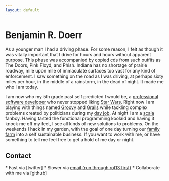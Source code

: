 ```yaml
---
layout: default
---
```

# Benjamin R. Doerr
As a younger man I had a driving phase. For some reason, I felt as though it was vitally important that I drive for hours and hours without apparent purpose. This phase was accompanied by copied cds from such outfits as The Doors, Pink Floyd, and Phish. Indiana has no shortage of prairie roadway, mile upon mile of immaculate surfaces too vast for any kind of enforcement. I saw something on the road as I was driving, at perhaps sixty miles per hour, in the middle of a rainstorm, in the dead of night. It made me who I am today.

I am now who my 5th grade past self predicted I would be, a [professional software developer][programmer] who never stopped liking [Star Wars][starwars]. Right now I am playing with things named [Groovy][groovy] and [Grails][grails] while tackling complex problems created by politicians during my [day job][sra]. At night I am a [scala] fanboy. Having tasted the functional programming koolaid and having it knock me off my feet, I see all kinds of new solutions to problems. On the weekends I hack in my garden, with the goal of one day turning our [family farm][farm] into a self sustainable business. If you want to work with me, or have something to tell me feel free to get a hold of me day or night.

<h2 id="contact">Contact</h2>
* Fast via [twitter]
* Slower via <a href="ygb:gvttrevmml@tznvy.pbz" class="contact-full">email (run through rot13 first)</a>
* Collaborate with me via [github]

[twitter]: 		https://twitter.com/bendoerr "My Twitter profile"
[github]: 		https://github.com/bendoerr "My Github profile"
[groovy]:		http://groovy.codehaus.org/ "Dynamic programming on the JVM"
[grails]:		http://http://www.grails.org/ "Crazyass web framework"
[scala]:		http://www.scala-lang.org/ "Mind blowing paradigms"
[farm]: 		http://blog.fairviewfamilyfarm.com/ "Now old blog of our farm"
[programmer]:           http://en.wikipedia.org/wiki/Hacker_(programmer_subculture) "I actually stated 'I want to be a hacker when I grow up.'"
[starwars]:             http://starwars.wikia.com/wiki/Main_Page "Yes, even the new stuff."
[sra]:                  http://www.sra.com/civil-government/ "Legislation and Regulation around GHG's are crazy."